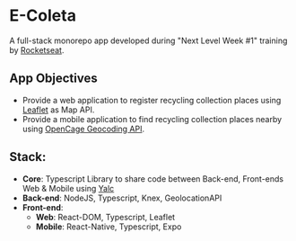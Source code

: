 # E-Coleta
A full-stack monorepo app developed during "Next Level Week #1" training by [Rocketseat](https://rocketseat.com.br/).

## App Objectives
- Provide a web application to register recycling collection places using [Leaflet](https://leafletjs.com/) as Map API.
- Provide a mobile application to find recycling collection places nearby using [OpenCage Geocoding API](https://opencagedata.com/api).

## Stack:
- **Core**: Typescript Library to share code between Back-end, Front-ends Web & Mobile using [Yalc](https://github.com/wclr/yalc)
- **Back-end**: NodeJS, Typescript, Knex, GeolocationAPI
- **Front-end**:
  - **Web**: React-DOM, Typescript, Leaflet
  - **Mobile**: React-Native, Typescript, Expo
